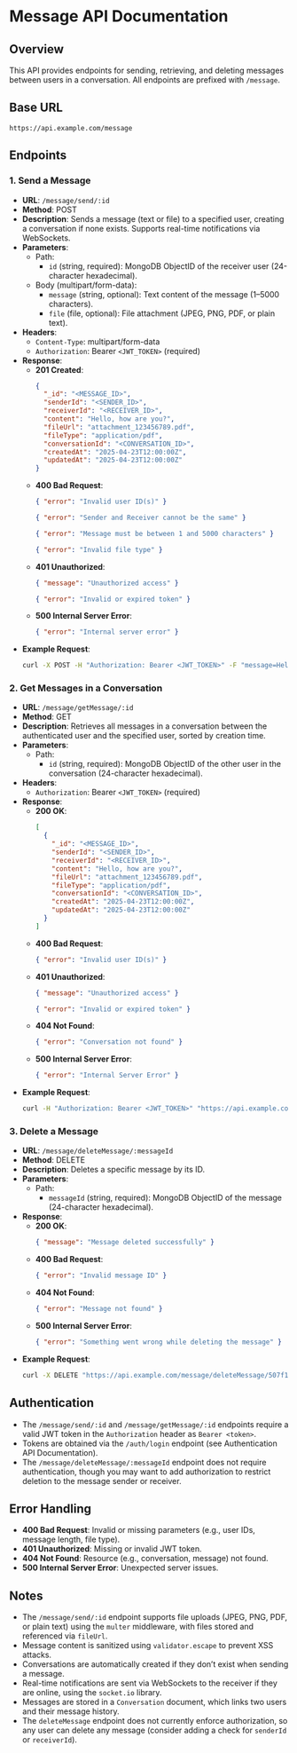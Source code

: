 # Message API Documentation

## Overview
This API provides endpoints for sending, retrieving, and deleting messages between users in a conversation. All endpoints are prefixed with `/message`.

## Base URL
`https://api.example.com/message`

## Endpoints

### 1. Send a Message
- **URL**: `/message/send/:id`
- **Method**: POST
- **Description**: Sends a message (text or file) to a specified user, creating a conversation if none exists. Supports real-time notifications via WebSockets.
- **Parameters**:
  - Path:
    - `id` (string, required): MongoDB ObjectID of the receiver user (24-character hexadecimal).
  - Body (multipart/form-data):
    - `message` (string, optional): Text content of the message (1–5000 characters).
    - `file` (file, optional): File attachment (JPEG, PNG, PDF, or plain text).
- **Headers**:
  - `Content-Type`: multipart/form-data
  - `Authorization`: Bearer `<JWT_TOKEN>` (required)
- **Response**:
  - **201 Created**:
    ```json
    {
      "_id": "<MESSAGE_ID>",
      "senderId": "<SENDER_ID>",
      "receiverId": "<RECEIVER_ID>",
      "content": "Hello, how are you?",
      "fileUrl": "attachment_123456789.pdf",
      "fileType": "application/pdf",
      "conversationId": "<CONVERSATION_ID>",
      "createdAt": "2025-04-23T12:00:00Z",
      "updatedAt": "2025-04-23T12:00:00Z"
    }
    ```
  - **400 Bad Request**:
    ```json
    { "error": "Invalid user ID(s)" }
    ```
    ```json
    { "error": "Sender and Receiver cannot be the same" }
    ```
    ```json
    { "error": "Message must be between 1 and 5000 characters" }
    ```
    ```json
    { "error": "Invalid file type" }
    ```
  - **401 Unauthorized**:
    ```json
    { "message": "Unauthorized access" }
    ```
    ```json
    { "error": "Invalid or expired token" }
    ```
  - **500 Internal Server Error**:
    ```json
    { "error": "Internal server error" }
    ```
- **Example Request**:
  ```bash
  curl -X POST -H "Authorization: Bearer <JWT_TOKEN>" -F "message=Hello, how are you?" -F "file=@/path/to/document.pdf" "https://api.example.com/message/send/507f1f77bcf86cd799439011"
  ```

### 2. Get Messages in a Conversation
- **URL**: `/message/getMessage/:id`
- **Method**: GET
- **Description**: Retrieves all messages in a conversation between the authenticated user and the specified user, sorted by creation time.
- **Parameters**:
  - Path:
    - `id` (string, required): MongoDB ObjectID of the other user in the conversation (24-character hexadecimal).
- **Headers**:
  - `Authorization`: Bearer `<JWT_TOKEN>` (required)
- **Response**:
  - **200 OK**:
    ```json
    [
      {
        "_id": "<MESSAGE_ID>",
        "senderId": "<SENDER_ID>",
        "receiverId": "<RECEIVER_ID>",
        "content": "Hello, how are you?",
        "fileUrl": "attachment_123456789.pdf",
        "fileType": "application/pdf",
        "conversationId": "<CONVERSATION_ID>",
        "createdAt": "2025-04-23T12:00:00Z",
        "updatedAt": "2025-04-23T12:00:00Z"
      }
    ]
    ```
  - **400 Bad Request**:
    ```json
    { "error": "Invalid user ID(s)" }
    ```
  - **401 Unauthorized**:
    ```json
    { "message": "Unauthorized access" }
    ```
    ```json
    { "error": "Invalid or expired token" }
    ```
  - **404 Not Found**:
    ```json
    { "error": "Conversation not found" }
    ```
  - **500 Internal Server Error**:
    ```json
    { "error": "Internal Server Error" }
    ```
- **Example Request**:
  ```bash
  curl -H "Authorization: Bearer <JWT_TOKEN>" "https://api.example.com/message/getMessage/507f1f77bcf86cd799439011"
  ```

### 3. Delete a Message
- **URL**: `/message/deleteMessage/:messageId`
- **Method**: DELETE
- **Description**: Deletes a specific message by its ID.
- **Parameters**:
  - Path:
    - `messageId` (string, required): MongoDB ObjectID of the message (24-character hexadecimal).
- **Response**:
  - **200 OK**:
    ```json
    { "message": "Message deleted successfully" }
    ```
  - **400 Bad Request**:
    ```json
    { "error": "Invalid message ID" }
    ```
  - **404 Not Found**:
    ```json
    { "error": "Message not found" }
    ```
  - **500 Internal Server Error**:
    ```json
    { "error": "Something went wrong while deleting the message" }
    ```
- **Example Request**:
  ```bash
  curl -X DELETE "https://api.example.com/message/deleteMessage/507f1f77bcf86cd799439012"
  ```

## Authentication
- The `/message/send/:id` and `/message/getMessage/:id` endpoints require a valid JWT token in the `Authorization` header as `Bearer <token>`.
- Tokens are obtained via the `/auth/login` endpoint (see Authentication API Documentation).
- The `/message/deleteMessage/:messageId` endpoint does not require authentication, though you may want to add authorization to restrict deletion to the message sender or receiver.

## Error Handling
- **400 Bad Request**: Invalid or missing parameters (e.g., user IDs, message length, file type).
- **401 Unauthorized**: Missing or invalid JWT token.
- **404 Not Found**: Resource (e.g., conversation, message) not found.
- **500 Internal Server Error**: Unexpected server issues.

## Notes
- The `/message/send/:id` endpoint supports file uploads (JPEG, PNG, PDF, or plain text) using the `multer` middleware, with files stored and referenced via `fileUrl`.
- Message content is sanitized using `validator.escape` to prevent XSS attacks.
- Conversations are automatically created if they don’t exist when sending a message.
- Real-time notifications are sent via WebSockets to the receiver if they are online, using the `socket.io` library.
- Messages are stored in a `Conversation` document, which links two users and their message history.
- The `deleteMessage` endpoint does not currently enforce authorization, so any user can delete any message (consider adding a check for `senderId` or `receiverId`).
